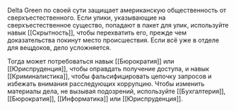 Delta Green по своей сути защищает американскую общественность от сверхъестественного. Если улики, указывающие на сверхъестественное существо, попадают в пакет для улик, используйте навык [[Скрытность]], чтобы перехватить его, прежде чем доказательства покинут место происшествия. Если всё уже в отделе для вещдоков, дело усложняется.

Тогда может потребоваться навык [[Бюрократия]] или [[Юриспруденция]], чтобы оправдать получение доступа, и навык [[Криминалистика]], чтобы фальсифицировать цепочку запросов и избежать внимания расследующих коррупцию. Чтобы изменить материалы дела, не вызывая подозрений, используйте [[Бухгалтерия]], [[Бюрократия]], [[Информатика]] или [[Юриспруденция]].